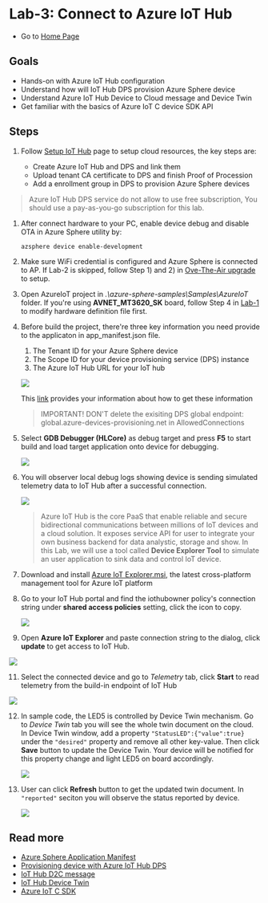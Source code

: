 # Lab-3: Connect to Azure IoT Hub

- Go to [Home Page](README.md)

## Goals

- Hands-on with Azure IoT Hub configuration
- Understand how will IoT Hub DPS provision Azure Sphere device
- Understand Azure IoT Hub Device to Cloud message and Device Twin
- Get familiar with the basics of Azure IoT C device SDK API

## Steps

1. Follow [Setup IoT Hub](https://docs.microsoft.com/en-us/azure-sphere/app-development/setup-iot-hub) page to setup cloud resources, the key steps are:
    
    - Create Azure IoT Hub and DPS and link them
    - Upload tenant CA certificate to DPS and finish Proof of Procession
    - Add a enrollment group in DPS to provision Azure Sphere devices

> Azure IoT Hub DPS service do not allow to use free subscription, You should use a pay-as-you-go subscription for this lab. 

1. After connect hardware to your PC, enable device debug and disable OTA in Azure Sphere utility by:
   
   `azsphere device enable-development`

2. Make sure WiFi credential is configured and Azure Sphere is connected to AP. If Lab-2 is skipped, follow Step 1) and 2) in [Ove-The-Air upgrade](Lab-2.md) to setup.

3. Open AzureIoT project in *.\azure-sphere-samples\Samples\AzureIoT* folder. If you're using **AVNET_MT3620_SK** board, follow Step 4 in [Lab-1](Lab-1.md) to modify hardware definition file first.
   
4. Before build the project, there're three key information you need provide to the applicaton in app_manifest.json file.
   
   1. The Tenant ID for your Azure Sphere device
   2. The Scope ID for your device provisioning service (DPS) instance
   3. The Azure IoT Hub URL for your IoT hub
   
   ![](images/manifest.png)
   
   This [link](https://github.com/Azure/azure-sphere-samples/blob/master/Samples/AzureIoT/IoTHub.md#configure-the-sample-application-to-work-with-your-azure-iot-hub) provides your information about how to get these information

   > IMPORTANT! DON'T delete the exisiting DPS global endpoint: global.azure-devices-provisioning.net in AllowedConnections

5. Select **GDB Debugger (HLCore)** as debug target and press **F5** to start build and load target application onto device for debugging. 
   
   ![](images/HLcoreDebug.png)
   
6. You will observer local debug logs showing device is sending simulated telemetry data to IoT Hub after a successful connection. 
   
   ![](images/ok-log.png)

    > Azure IoT Hub is the core PaaS that enable reliable and secure bidirectional communications between millions of IoT devices and a cloud solution. It exposes service API for user to integrate your own business backend for data analystic, storage and show. In this Lab, we will use a tool called **Device Explorer Tool** to simulate an user application to sink data and control IoT device.

7. Download and install [Azure IoT Explorer.msi](https://github.com/Azure/azure-iot-explorer/releases/download/v0.10.9/Azure.IoT.explorer.0.10.9.msi), the latest cross-platform management tool for Azure IoT platform

8. Go to your IoT Hub portal and find the iothubowner policy's connection string under **shared access policies** setting, click the icon to copy.
   
   ![](images/connection-string.png)

9.  Open **Azure IoT Explorer** and paste connection string to the dialog, click **update** to get access to IoT Hub. 
   
   ![](images/deviceexplorer.png)

11. Select the connected device and go to *Telemetry* tab, click **Start** to read telemetry from the build-in endpoint of IoT Hub
   
   ![](images/data.png)

12. In sample code, the LED5 is controlled by Device Twin mechanism. Go to *Device Twin* tab you will see the whole twin document on the cloud. In Device Twin window, add a property `"StatusLED":{"value":true}` under the `"desired"` property and remove all other key-value. Then click **Save** button to update the Device Twin. Your device will be notified for this property change and light LED5 on board accordingly. 
    
    ![](images/twin.png)

13. User can click **Refresh** button to get the updated twin document. In `"reported"` seciton you will observe the status reported by device. 

    ![](images/sync.png)

## Read more
- [Azure Sphere Application Manifest](https://docs.microsoft.com/en-us/azure-sphere/app-development/app-manifest)
- [Provisioning device with Azure IoT Hub DPS](https://docs.microsoft.com/en-us/azure/iot-dps/about-iot-dps)
- [IoT Hub D2C message](https://docs.microsoft.com/en-us/azure/iot-hub/iot-hub-devguide-messages-d2c)
- [IoT Hub Device Twin](https://docs.microsoft.com/en-us/azure/iot-hub/iot-hub-devguide-device-twinsp)
- [Azure IoT C SDK](https://github.com/Azure/azure-iot-sdk-c)